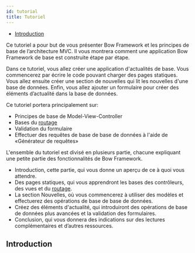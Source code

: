 ```yaml
---
id: tutorial
title: Tutoriel
---
```


- [Introduction](#introduction)

Ce tutoriel a pour but de vous présenter Bow Framework et les principes de base de l’architecture MVC. Il vous montrera comment une application Bow Framework de base est construite étape par étape.

Dans ce tutoriel, vous allez créer une application d'actualités de base. Vous commencerez par écrire le code pouvant charger des pages statiques. Vous allez ensuite créer une section de nouvelles qui lit les nouvelles d'une base de données. Enfin, vous allez ajouter un formulaire pour créer des éléments d’actualité dans la base de données.

Ce tutoriel portera principalement sur:

- Principes de base de Model-View-Controller
- Bases du [routage](./routing)
- Validation du formulaire
- Effectuer des requêtes de base de base de données à l'aide de «Générateur de requêtes»

L'ensemble du tutoriel est divisé en plusieurs partie, chacune expliquant une petite partie des fonctionnalités de Bow Framework.

- Introduction, cette partie, qui vous donne un aperçu de ce à quoi vous attendre.
- Des pages statiques, qui vous apprendront les bases des contrôleurs, des vues et du [routage](./routing).
- La section Nouvelles, où vous commencerez à utiliser des modèles et effectuerez des opérations de base de base de données.
- Créez des éléments d'actualité, qui introduiront des opérations de base de données plus avancées et la validation des formulaires.
- Conclusion, qui vous donnera des indications sur des lectures complémentaires et d’autres ressources.

## Introduction
